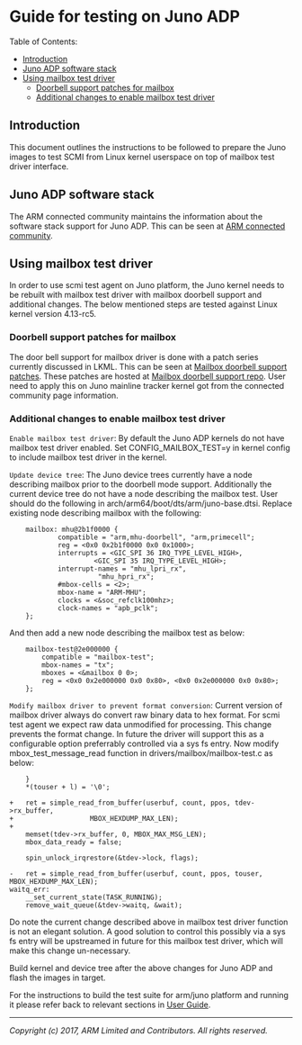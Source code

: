 **Guide for testing on Juno ADP**
=================================

Table of Contents:
- [Introduction](#introduction)
- [Juno ADP software stack](#juno-adp-software-stack)
- [Using mailbox test driver](#using-mailbox-test-driver)
  * [Doorbell support patches for mailbox](#doorbell-support-patches-for-mailbox)
  * [Additional changes to enable mailbox test driver](#additional-changes-to-enable-mailbox-test-driver)

Introduction
-------
This document outlines the instructions to be followed to prepare the Juno images to test SCMI from Linux kernel userspace on top of mailbox test driver interface.

Juno ADP software stack
-------
The ARM connected community maintains the information about the software stack support for Juno ADP. This can be seen at [ARM connected community].

Using mailbox test driver
-------
In order to use scmi test agent on Juno platform, the Juno kernel needs to be rebuilt with mailbox test driver with mailbox doorbell support and additional changes. The below mentioned steps are tested against Linux kernel version 4.13-rc5. 

### Doorbell support patches for mailbox
The door bell support for mailbox driver is done with a patch series currently discussed in LKML. This can be seen at [Mailbox doorbell support patches]. These patches are hosted at [Mailbox doorbell support repo]. User need to apply this on Juno mainline tracker kernel got from the connected community page information.

### Additional changes to enable mailbox test driver

`Enable mailbox test driver`: By default the Juno ADP kernels do not have mailbox test driver enabled. Set CONFIG_MAILBOX_TEST=y in kernel config to include mailbox test driver in the kernel.

`Update device tree`: The Juno device trees currently have a node describing mailbox prior to the doorbell mode support. Additionally the current device tree do not have a node describing the mailbox test. User should do the following in arch/arm64/boot/dts/arm/juno-base.dtsi. Replace existing node describing mailbox with the following:

```
	mailbox: mhu@2b1f0000 {
			compatible = "arm,mhu-doorbell", "arm,primecell";
			reg = <0x0 0x2b1f0000 0x0 0x1000>;
			interrupts = <GIC_SPI 36 IRQ_TYPE_LEVEL_HIGH>,
				     <GIC_SPI 35 IRQ_TYPE_LEVEL_HIGH>;
			interrupt-names = "mhu_lpri_rx",
					  "mhu_hpri_rx";
			#mbox-cells = <2>;
			mbox-name = "ARM-MHU";
			clocks = <&soc_refclk100mhz>;
			clock-names = "apb_pclk";
	};
```
And then add a new node describing the mailbox test as below:

```
	mailbox-test@2e000000 {
		compatible = "mailbox-test";
		mbox-names = "tx";
		mboxes = <&mailbox 0 0>;
		reg = <0x0 0x2e000000 0x0 0x80>, <0x0 0x2e000000 0x0 0x80>;
	};
```

`Modify mailbox driver to prevent format conversion`: Current version of mailbox driver always do convert raw binary data to hex format. For scmi test agent we expect raw data unmodified for processing. This change prevents the format change. In future the driver will support this as a configurable option preferrably controlled via a sys fs entry. Now modify mbox_test_message_read function in drivers/mailbox/mailbox-test.c as below:

```
	}
	*(touser + l) = '\0';

+	ret = simple_read_from_buffer(userbuf, count, ppos, tdev->rx_buffer,
+					MBOX_HEXDUMP_MAX_LEN);
+
	memset(tdev->rx_buffer, 0, MBOX_MAX_MSG_LEN);
	mbox_data_ready = false;

	spin_unlock_irqrestore(&tdev->lock, flags);

-	ret = simple_read_from_buffer(userbuf, count, ppos, touser, MBOX_HEXDUMP_MAX_LEN);
waitq_err:
	__set_current_state(TASK_RUNNING);
	remove_wait_queue(&tdev->waitq, &wait);
```
Do note the current change described above in mailbox test driver function is not an elegant solution. A good solution to control this possibly via a sys fs entry will be upstreamed in future for this mailbox test driver, which will make this change un-necessary.

Build kernel and device tree after the above changes for Juno ADP and flash the images in target.

For the instructions to build the test suite for arm/juno platform and running it please refer back to relevant sections in [User Guide].

- - - - - - - - - - - - - - - -

_Copyright (c) 2017, ARM Limited and Contributors. All rights reserved._

[ARM connected community]:		https://community.arm.com/dev-platforms
[Mailbox doorbell support patches]:	https://lkml.org/lkml/2017/5/24/339
[Mailbox doorbell support repo]:	https://git.kernel.org/pub/scm/linux/kernel/git/sudeep.holla/linux.git/log/?h=for-list/arm_mhu_doorbell
[User Guide]:				./user_guide.md

